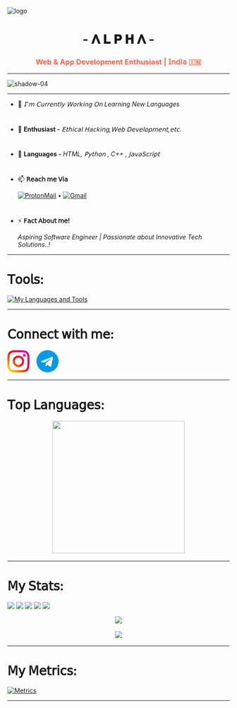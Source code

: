 ![logo](https://te.legra.ph/file/3466dcd724ba21450e458.jpg)
<h1 style="color:Dogerblue;" align="center">- 𝚲 𝐋 𝐏 𝚮 𝚲 -</h1>
<h3 style="color:Tomato;" align="center">Web & App Development Enthusiast | 𝖨𝗇𝖽𝗂𝖺 🇮🇳</h3>

---

<p align="left"> <img src="https://komarev.com/ghpvc/?username=shadow-04&label=Profile%20views&color=0e75b6&style=flat" alt="shadow-04" /> </p>

---


- 🔭 *𝖨'𝗆 𝖢𝗎𝗋𝗋𝖾𝗇𝗍𝗅𝗒 𝖶𝗈𝗋𝗄𝗂𝗇𝗀 𝖮𝗇 Learning New Languages*

<h1></h1>

- 🌱 **Enthusiast -** *𝖤𝗍𝗁𝗂𝖼𝖺𝗅 𝖧𝖺𝖼𝗄𝗂𝗇𝗀,𝖶𝖾𝖻 𝖣𝖾𝗏𝖾𝗅𝗈𝗉𝗆𝖾𝗇𝗍,𝖾𝗍𝖼.*

<h1></h1>

- 💬 **Languages -** *HTML, 𝖯𝗒𝗍𝗁𝗈𝗇 , C++ , 𝖩𝖺𝗏𝖺𝖲𝖼𝗋𝗂𝗉𝗍*

<h1></h1>

- 📫 **𝖱𝖾𝖺𝖼𝗁 𝗆𝖾 𝖵𝗂𝖺** </p> <a href="https://github.com/SHADOW-04/EMAIL-IDS/blob/main/README.md#my-proton-mail-id-"> <img src="https://img.shields.io/badge/%20-𝗣ʀᴏᴛᴏɴ-blueviolet?style=plastic&logo=Protonmail" height="" width="" alt="ProtonMail" /></a> • 
                       <a href="https://github.com/SHADOW-04/EMAIL-IDS/blob/main/README.md#my-gmail-id-"> <img src="https://img.shields.io/badge/%20-𝗚ᴍᴀɪʟ-white?style=plastic&logo=gmail" height="" width="" alt="Gmail" /></a>

<h1></h1>

- ⚡ **𝖥𝖺𝖼𝗍 𝖠𝖻𝗈𝗎𝗍 𝗆𝖾!** </p> *Aspiring Software Engineer | Passionate about Innovative Tech Solutions..!*

---

<h1>𝖳𝗈𝗈𝗅𝗌:</h1>

[![My Languages and Tools](https://skillicons.dev/icons?i=java,py,github,git,heroku,js,html,css,bash,arduino,redis,mongodb,postgres,mysql,firebase,atom,aws,azure,gitlab,visualstudio,vscode,powershell,nodejs,react,&theme=light&perline=8)](https://Github.com/SHADOW-04)

---

<h1>𝖢𝗈𝗇𝗇𝖾𝖼𝗍 𝗐𝗂𝗍𝗁 𝗆𝖾:</h1>

<a href="https://instagram.com/arsenic_.uwu"> <img src="./Jod/1384063.png" width="50px" /></a>&nbsp;&nbsp;&nbsp;
<a href="https://t.me/R3X_A1PH4"> <img src="./Jod/2111646.png" width="50px" /></a><br>


----

<h1>𝖳𝗈𝗉 𝖫𝖺𝗇𝗀𝗎𝖺𝗀𝖾𝗌:</h1>
<a href='https://github.com/SHADOW-04'>
  <p align='middle'>
    <img src='https://github-readme-stats.vercel.app/api/top-langs/?username=SHADOW-04&theme=dark' width='300"' height='300"'></p>
</a>

----

<h1>𝖬𝗒 𝖲𝗍𝖺𝗍𝗌:</h1>

<p><a href="https://github.com/shadow-04"><img src="https://img.shields.io/github/followers/SHADOW-04?color=000000&logoColor=000000&style=social" /></a>
   <a href="https://github.com/shadow-04"><img src="https://img.shields.io/github/stars/shadow-04?affiliations=OWNER&label=User%20Stars&style=social" /></a>
   <a href="https://github.com/Titan-OP/TITAN-2.0"><img src="https://img.shields.io/github/watchers/titan-op/titan-2.0?style=social" /></a>
   <a href="https://github.com/NoVa-BoTz"><img src="https://img.shields.io/github/stars/NoVa-BoTz?label=Org.%20Stars&style=social" /></a>
   <a href="https://github.com/SHADOW-04/SHADOW-04"><img src="https://img.shields.io/github/last-commit/SHADOW-04/SHADOW-04/main?label=Last%20Commit&logo=github&style=plastic" /></a>



<a href="https://github.com/shadow-04">
  <p align='middle'>
    <img src='https://github-readme-stats.vercel.app/api?username=shadow-04&show_icons=true&theme=dark' width='500"'></p>
  <p align='middle'><img src='https://github-readme-streak-stats.herokuapp.com/?user=shadow-04&theme=dark&show_icon=true' width='500"'></p>
</a>

---

<h1>𝖬𝗒 𝖬𝖾𝗍𝗋𝗂𝖼𝗌:</h1>

[![Metrics](https://metrics.lecoq.io/SHADOW-04?template=terminal&isocalendar=1&languages=1&lines=1&stars=1&habits=1&followup=1&people=1&sponsors=1&repositories=1&discussions=1&fortune=1&leetcode=1&rss=1&posts=1&stackoverflow=1&tweets=1&pagespeed=1&introduction=1&projects=1&gists=1&code=1&activity=1&notable=1&achievements=1&base=header%2C%20activity%2C%20community%2C%20repositories%2C%20metadata&base.indepth=false&base.hireable=false&base.skip=false&repositories.batch=100&repositories.forks=false&repositories.affiliations=owner&isocalendar=false&isocalendar.duration=full-year&languages=false&languages.limit=8&languages.threshold=0%25&languages.other=false&languages.colors=github&languages.sections=most-used&languages.indepth=false&languages.analysis.timeout=15&languages.analysis.timeout.repositories=7.5&languages.categories=markup%2C%20programming&languages.recent.categories=markup%2C%20programming&languages.recent.load=300&languages.recent.days=14&lines=false&lines.sections=base&lines.repositories.limit=4&lines.history.limit=1&stars=false&stars.limit=4&habits=false&habits.from=200&habits.days=14&habits.facts=true&habits.charts=false&habits.charts.type=classic&habits.trim=false&habits.languages.limit=8&habits.languages.threshold=0%25&followup=false&followup.sections=repositories&followup.indepth=false&followup.archived=true&people=false&people.limit=24&people.identicons=false&people.identicons.hide=false&people.size=28&people.types=followers%2C%20following&people.shuffle=false&sponsors=false&sponsors.sections=goal%2C%20list%2C%20about&sponsors.past=false&sponsors.size=24&sponsors.title=Sponsor%20Me!&repositories=false&repositories.pinned=0&repositories.starred=0&repositories.random=0&repositories.order=featured%2C%20pinned%2C%20starred%2C%20random&discussions=false&discussions.categories=true&discussions.categories.limit=0&achievements=false&achievements.threshold=C&achievements.secrets=true&achievements.display=detailed&achievements.limit=0&notable=false&notable.from=organization&notable.repositories=false&notable.indepth=false&notable.types=commit&notable.self=false&activity=false&activity.limit=5&activity.load=300&activity.days=14&activity.visibility=all&activity.timestamps=false&activity.filter=all&code=false&code.lines=12&code.load=400&code.days=3&code.visibility=public&gists=false&projects=false&projects.limit=4&projects.descriptions=false&introduction=false&introduction.title=true&pagespeed=false&pagespeed.url=.user.website&pagespeed.detailed=false&pagespeed.screenshot=false&pagespeed.pwa=false&tweets=false&tweets.user=.user.twitter&tweets.attachments=false&tweets.limit=2&stackoverflow=false&stackoverflow.user=0&stackoverflow.sections=answers-top%2C%20questions-recent&stackoverflow.limit=2&stackoverflow.lines=4&stackoverflow.lines.snippet=2&posts=false&posts.user=.user.login&posts.descriptions=false&posts.covers=false&posts.limit=4&rss=false&rss.limit=4&leetcode=false&leetcode.user=.user.login&leetcode.sections=solved&leetcode.limit.skills=10&leetcode.limit.recent=2&fortune=false&config.timezone=Asia%2FCalcutta)](https://github.com/shadow-04)

---
